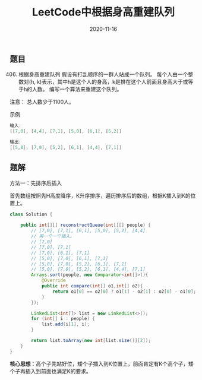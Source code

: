 ﻿---
layout: post
title: "LeetCode中根据身高重建队列"
date: 2020-11-16
description: "LeetCode刷题"

tag: LeetCode
---

## 题目
406. 根据身高重建队列
假设有打乱顺序的一群人站成一个队列。 每个人由一个整数对(h, k)表示，其中h是这个人的身高，k是排在这个人前面且身高大于或等于h的人数。 编写一个算法来重建这个队列。

注意：
总人数少于1100人。

示例

```java
输入:
[[7,0], [4,4], [7,1], [5,0], [6,1], [5,2]]

输出:
[[5,0], [7,0], [5,2], [6,1], [4,4], [7,1]]
```

## 题解
方法一：先排序后插入

首先数组按照先H高度降序，K升序排序，遍历排序后的数组，根据K插入到K的位置上。

```java
class Solution {
       
    public int[][] reconstructQueue(int[][] people) {
        // [7,0], [7,1], [6,1], [5,0], [5,2], [4,4]
        // 再一个一个插入。
        // [7,0]
        // [7,0], [7,1]
        // [7,0], [6,1], [7,1]
        // [5,0], [7,0], [6,1], [7,1]
        // [5,0], [7,0], [5,2], [6,1], [7,1]
        // [5,0], [7,0], [5,2], [6,1], [4,4], [7,1]
        Arrays.sort(people, new Comparator<int[]>(){
            @Override
            public int compare(int[] o1,int[] o2){
                return o1[0] == o2[0] ? o1[1] - o2[1] : o2[0] - o1[0];
            }
        });

        LinkedList<int[]> list = new LinkedList<>();
        for (int[] i : people) {
            list.add(i[1], i);
        }

        return list.toArray(new int[list.size()][2]);
    }
}
```

**核心思想**：高个子先站好位，矮个子插入到K位置上，前面肯定有K个高个子，矮个子再插入到前面也满足K的要求。
